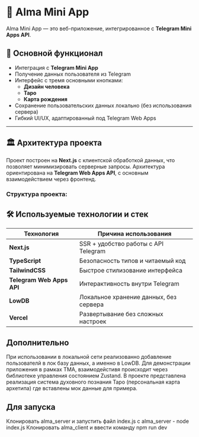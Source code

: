 # 🌟 Alma Mini App  

Alma Mini App — это веб-приложение, интегрированное с **Telegram Mini Apps API**.  

## 🚀 Основной функционал  

- Интеграция с **Telegram Mini App**  
- Получение данных пользователя из Telegram  
- Интерфейс с тремя основными кнопками:  
  - **Дизайн человека**  
  - **Таро**  
  - **Карта рождения**  
- Сохранение пользовательских данных локально (без использования сервера)  
- Гибкий UI/UX, адаптированный под Telegram Web Apps  

---

## 🏛 Архитектура проекта  

Проект построен на **Next.js** с клиентской обработкой данных, что позволяет минимизировать серверные запросы. Архитектура ориентирована на **Telegram Web Apps API**, с основным взаимодействием через фронтенд.  

### **Структура проекта:**  

## 🛠 Используемые технологии и стек  

| Технология    | Причина использования |
|--------------|----------------------|
| **Next.js**  | SSR + удобство работы с API Telegram |
| **TypeScript** | Безопасность типов и читаемый код |
| **TailwindCSS** | Быстрое стилизование интерфейса |
| **Telegram Web Apps API** | Интерактивность внутри Telegram |
| **LowDB** | Локальное хранение данных, без сервера |
| **Vercel** | Развертывание без сложных настроек |

## Дополнительно  
При использовании в локальной сети реализованно добавление пользователй в лок базу данных, а именно в LowDB. 
Для демонстрации приложения в рамках TMA, взаимодейстивя происходит через библиотекe управления состоянием Zustand.
В проекте представлена реализация система духовного познания Таро (персональная карта архетипа) где вставлены мок данные для примера.

## Для запуска
Клонировать alma_server и запустить файл index.js с alma_server - node index.js
Клонировать alma_client и ввести команду npm run dev
